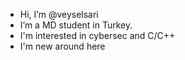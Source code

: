 - Hi, I’m @veyselsari
- I’m a MD student in Turkey. 
- I'm interested in cybersec and C/C++
- I'm new around here
